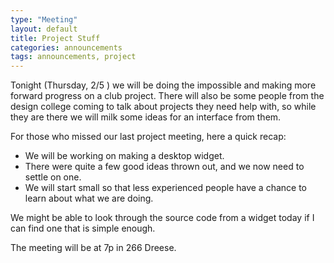 ```yaml
---
type: "Meeting"
layout: default
title: Project Stuff
categories: announcements
tags: announcements, project
---
```

Tonight (Thursday, 2/5 ) we will be doing the impossible and making more forward progress on a club project. There will also be some people from the design college coming to talk about projects they need help with, so while they are there we will milk some ideas for an interface from them.

For those who missed our last project meeting, here a quick recap:

- We will be working on making a desktop widget.
- There were quite a few good ideas thrown out, and we now need to settle on one.
- We will start small so that less experienced people have a chance to learn about what we are doing.

We might be able to look through the source code from a widget today if I can find one that is simple enough.

The meeting will be at 7p in 266 Dreese.
